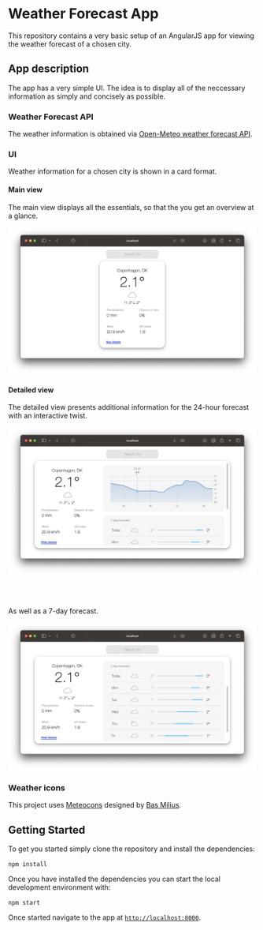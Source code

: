 # Weather Forecast App

This repository contains a very basic setup of an AngularJS app for viewing the weather forecast of a chosen city.

## App description

The app has a very simple UI. The idea is to display all of the neccessary information as simply and concisely as possible.

### Weather Forecast API

The weather information is obtained via [Open-Meteo weather forecast API](https://open-meteo.com/en/docs).

### UI

Weather information for a chosen city is shown in a card format.

#### Main view

The main view displays all the essentials, so that the you get an overview at a glance.

<kbd>
  <img src="images/general.png" alt="General View">
</kbd>

<br>

#### Detailed view

The detailed view presents additional information for the 24-hour forecast with an interactive twist.

<kbd>
  <img src="images/details-today.png" alt="General View">
</kbd>

<br><br>

As well as a 7-day forecast.

<kbd>
  <img src="images/details-week.png" alt="General View">
</kbd>

<br>

### Weather icons

This project uses [Meteocons](https://bas.dev/work/meteocons) designed by [Bas Milius](https://bas.dev/about).

## Getting Started

To get you started simply clone the repository and install the dependencies:

```
npm install
```

Once you have installed the dependencies you can start the local development environment with: 

```
npm start
```

Once started navigate to the app at [`http://localhost:8000`](http://localhost:8000).
